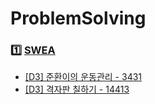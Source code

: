 # ProblemSolving

### 1️⃣ [SWEA](https://github.com/SSangRRae/ProblemSolving/tree/main/SWEA)
- [[D3] 준환이의 운동관리 - 3431](https://github.com/SSangRRae/ProblemSolving/tree/main/SWEA/D3/3431.%E2%80%85%EC%A4%80%ED%99%98%EC%9D%B4%EC%9D%98%E2%80%85%EC%9A%B4%EB%8F%99%EA%B4%80%EB%A6%AC)
- [[D3] 격자판 칠하기 - 14413](https://github.com/SSangRRae/ProblemSolving/tree/main/SWEA/D3/14413.%E2%80%85%EA%B2%A9%EC%9E%90%ED%8C%90%E2%80%85%EC%B9%A0%ED%95%98%EA%B8%B0)
